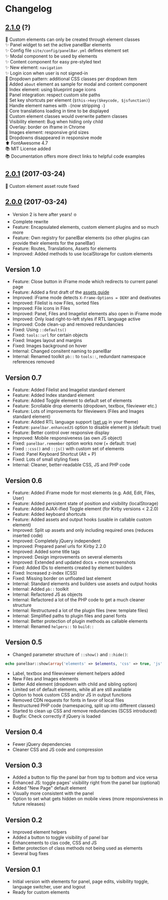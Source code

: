 # Changelog

## [2.1.0](https://github.com/distantnative/panel-bar/releases/tag/2.1.0) (?)
:rotating_light: Custom elements can only be created through element classes  
:sparkles: Panel widget to set the active panelBar elements  
:sparkles: Config file `site/config/panelBar.yml` defines element set  
:sparkles: Modal component to be used by elements  
:sparkles: Content component for easy pre-styled text  
:sparkles: New element: `navigation`  
:sparkles: Login icon when user is not signed-in  
:balloon: Dropdown pattern: additional CSS classes per dropdown item  
:balloon: Added `about` element as sample for modal and content component  
:balloon: Index element: using blueprint page icons  
:balloon: Panel integration: respect custom site paths  
:balloon: Set key shortcuts per element (`$this->key($keycode, $jsfunction)`)  
:bug: Handle element names with `-`(now stripping `-`)   
:bug: Core translations loading in time to be displayed   
:bug: Custom element classes would overwrite pattern classes  
:bug: Visibility element: Bug when hiding only child  
:bug: Overlay: border on iframe in Chrome  
:bug: Images element: responsive grid sizes  
:bug: Dropdowns disappeared in responsive mode  
:arrow_up: FontAwesome 4.7  
:books: MIT License added  
:books: Documentation offers more direct links to helpful code examples  

## [2.0.1](https://github.com/distantnative/panel-bar/releases/tag/2.0.1) (2017-03-24)
:bug: Custom element asset route fixed  

## [2.0.0](https://github.com/distantnative/panel-bar/releases/tag/2.0.0) (2017-03-24)
- Version 2 is here after years! :sparkle:
- Complete rewrite
- Feature: Encapsulated elements, custom element plugins and so much more
- Feature: Own registry for panelBar elements (so other plugins can provide their elements for the panelBar)
- Feature: Routes, Translations, Assets for elements
- Improved: Added methods to use localStorage for custom elements

## Version 1.0
- Feature: Close button in iFrame mode which redirects to current panel page
- Feature: Added a first draft of the [assets guide](assets/GUIDE.md)
- Improved: iFrame mode detects `X-Frame-Options = DENY` and deativates
- Improved: Filelist is now Files, sorted files
- Improved: File icons in Files
- Improved: Panel, Files and Imagelist elements also open in iFrame mode
- Improved: Only load right-to-left styles if RTL language active
- Improved: Code clean-up and removed redundancies
- Fixed: Using `::defaults()`
- Fixed: `tools::url` for certain objects
- Fixed: Images layout and margins
- Fixed: Images background on hover
- Internal: Changed consitent naming to panelBar
- Internal: Renamed toolkit `pb::` to `tools::`, redundant namespace references removed

## Version 0.7
- Feature: Added Filelist and Imagelist standard element 
- Feature: Added Index standard element
- Feature: Added Toggle element to default set of elements
- Feature: Scrollable drop elements (dropdown, textbox, fileviewer etc.)
- Feature: Lots of improvements for fileviewers (Files and Images standard element)
- Feature: Added RTL language support ([set up](http://getkirby.com/docs/languages/supporting-RTL-languages) in your theme)
- Feature: `panelbar.enhancedJS` option to disable element js (default: true)
- Feature: Better control over responsive display
- Improved: Mobile responsiveness (as own JS object)
- Fixed: `panelbar.remember` option works now (+ default: true)
- Fixed `::css()` and `::js()` with custom set of elements
- Fixed: Panel Keyboard Shortcut (Alt + P)
- Fixed: Lots of small styling fixes
- Internal: Cleaner, better-readable CSS, JS and PHP code

## Version 0.6
- Feature: Added iFrame mode for most elements (e.g. Add, Edit, Files, User)
- Feature: Added persistent state of position and visibility (localStorage)
- Feature: Added AJAX-ified Toggle element (for Kirby versions < 2.2.0)
- Feature: Added keyboard shortcuts
- Feature: Added assets and output hooks (usable in callable custom element)
- Improved: Split up assets and only including required ones (reduces inserted code)
- Improved: Completely jQuery independent
- Improved: Prepared panel urls for Kirby 2.2.0
- Improved: Added some title tags
- Improved: Design improvements on several elements
- Improved: Extended and updated docs + more screenshots
- Fixed: Added IDs to elements created by element builders
- Fixed: Increased z-index (CSS)
- Fixed: Missing border on unfloated last element
- Internal: Standard elements and builders use assets and output hooks
- Internal: Added `pb::` toolkit
- Internal: Refactored JS as objects
- Internal: Refactored a lot of the PHP code to get a much cleaner structure
- Internal: Restructured a lot of the plugin files (new: template files)
- Internal: Simplified paths to plugin files and panel fonts
- Internal: Better protection of plugin methods as callable elements
- Internal: Renamed `helpers::` to `build::`

## Version 0.5
- Changed parameter structure of `::show()` and `::hide()`:
```php
echo panelbar::show(array('elements' => $elements, 'css' => true, 'js' => true));
```
- Label, textbox and filewviewer element helpers added
- New Files and Images elements
- Better Add element (dropdown with child and sibling option)
- Limited set of default elements, while all are still available
- Option to hook custom CSS and/or JS in output functions
- Removed CDN requests for fonts in favor of local files
- Restructured PHP code (namespacing, split up into different classes)
- Started to clean up CSS and remove redundancies (SCSS introduced)
- Bugfix: Check correctly if jQuery is loaded

## Version 0.4
- Fewer jQuery dependencies
- Cleaner CSS and JS code and compression

## Version 0.3
- Added a button to flip the panel bar from top to bottom and vice versa
- Enhanced JS: toggle pages' visibility right from the panel bar (optional)
- Added "New Page" default element
- Visually more consistent with the panel
- Option to set what gets hidden on mobile views (more responsiveness in future releases)

## Version 0.2
- Improved element helpers
- Added a button to toggle visibility of panel bar
- Enhancements to clas code, CSS and JS
- Better protection of class methods not being used as elements
- Several bug fixes

## Version 0.1
- Initial version with elements for panel, page edits, visibility toggle, language switcher, user and logout
- Ready for custom elements
